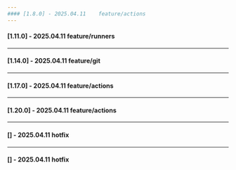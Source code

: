 ```yaml
---
#### [1.8.0] - 2025.04.11    feature/actions
---
```

#### [1.11.0] - 2025.04.11    feature/runners
---
#### [1.14.0] - 2025.04.11    feature/git
---
#### [1.17.0] - 2025.04.11    feature/actions
---
#### [1.20.0] - 2025.04.11    feature/actions
---
#### [] - 2025.04.11    hotfix
---
#### [] - 2025.04.11    hotfix
